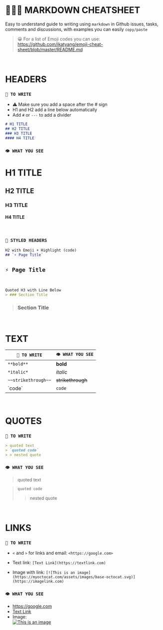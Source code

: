 # 👨🏻‍🏫 MARKDOWN CHEATSHEET
Easy to understand guide to writing using `markdown` in Github issues, tasks, comments and discussions, with examples you can easily `copy/paste`

> 😀 For a list of Emoji codes you can use:
> <https://github.com/ikatyang/emoji-cheat-sheet/blob/master/README.md>

&nbsp;
# HEADERS

### `📝 TO WRITE`
- ⚠️ Make sure you add a space after the # sign
- H1 and H2 add a line below automatically
- Add `#` or `---` to add a divider

```markdown
# H1 TITLE
## H2 TITLE
### H3 TITLE
#### H4 TITLE
```

### `👁️ WHAT YOU SEE`

# H1 TITLE
## H2 TITLE
### H3 TITLE
#### H4 TITLE

&nbsp;
### `🎨 STYLED HEADERS`

```markdown
H2 with Emoji + Highlight (code)
## `⚡️ Page Title`
```
 ## `⚡️ Page Title`

&nbsp;

```markdown
Quoted H3 with Line Below
> ### Section Title
```

> ### Section Title


&nbsp;
<br>

# TEXT

`📝 TO WRITE`  | `👁️ WHAT YOU SEE`
------------- | -------------
`**bold**`  | **bold**
`*italic*`  | *italic*
`~~strikethrough~~`  | ~~strikethrough~~
\`code`  | `code`

&nbsp;
<br>

# QUOTES

### `📝 TO WRITE`
```markdown
> quoted text
> `quoted code`
> > nested quote
```

### `👁️ WHAT YOU SEE`
> quoted text
&nbsp;

> `quoted code`
> > nested quote

&nbsp;
<br>

# LINKS

### `📝 TO WRITE`
- `<` and `>` for links and email:
`<https://google.com>`

- Text link:
`[Text Link](https://textlink.com)`

- Image with link: `[![This is an image](https://myoctocat.com/assets/images/base-octocat.svg)](https://imagelink.com)`

### `👁️ WHAT YOU SEE`
- <https://google.com>
- [Text Link](https://textlink.com)
- Image:<br>
[![This is an image](https://myoctocat.com/assets/images/base-octocat.svg)](https://imagelink.com)
